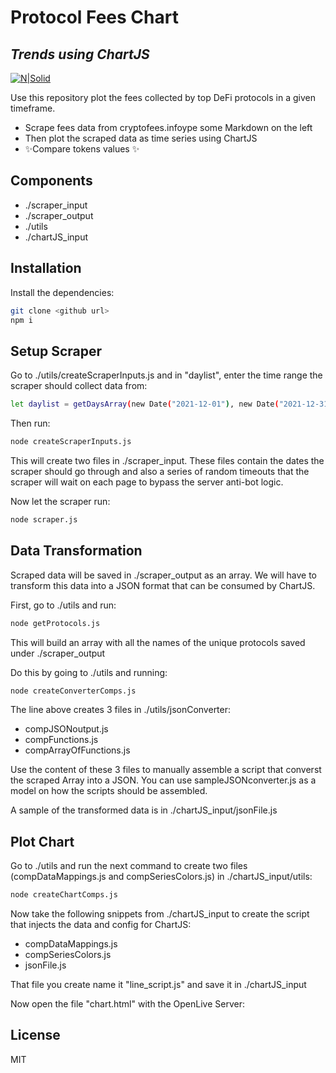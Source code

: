 # Protocol Fees Chart
## _Trends using ChartJS_

[![N|Solid](https://www.chartjs.org/img/chartjs-logo.svg)](https://www.chartjs.org/)

Use this repository plot the fees collected by top DeFi protocols in a given timeframe.

- Scrape fees data from cryptofees.infoype some Markdown on the left
- Then plot the scraped data as time series using ChartJS
- ✨Compare tokens  values ✨

## Components

- ./scraper_input
- ./scraper_output
- ./utils
- ./chartJS_input

## Installation

Install the dependencies:

```sh
git clone <github url>
npm i
```
## Setup Scraper

Go to ./utils/createScraperInputs.js and in "daylist", enter the time range the scraper should collect data from:
```sh
let daylist = getDaysArray(new Date("2021-12-01"), new Date("2021-12-31") );
```
Then run:
```sh
node createScraperInputs.js
```
This will create two files in ./scraper_input. These files contain the dates the scraper should go through and also a series of random timeouts that the scraper will wait on each page to bypass the server anti-bot logic.

Now let the scraper run:
```sh
node scraper.js
```

## Data Transformation
Scraped data will be saved in ./scraper_output as an array. We will have to transform this data into a JSON format that can be consumed by ChartJS. 

First, go to ./utils and run:
```sh
node getProtocols.js
```
This will build an array with all the names of the unique protocols saved under ./scraper_output

Do this by going to ./utils and running:
```sh
node createConverterComps.js
```
The line above creates 3 files in ./utils/jsonConverter:
- compJSONoutput.js
- compFunctions.js
- compArrayOfFunctions.js

Use the content of these 3 files to manually assemble a script that converst the scraped Array into a JSON.
You can use sampleJSONconverter.js as a model on how the scripts should be assembled.

A sample of the transformed data is in ./chartJS_input/jsonFile.js

## Plot Chart
Go to ./utils and run the next command to create two files (compDataMappings.js and compSeriesColors.js) in ./chartJS_input/utils:
```sh
node createChartComps.js
```
Now take the following snippets from ./chartJS_input to create the script that injects the data and config for ChartJS:
- compDataMappings.js
- compSeriesColors.js
- jsonFile.js

That file you create name it "line_script.js" and save it in ./chartJS_input

Now open the file "chart.html" with the OpenLive Server:

## License

MIT

[//]: # (These are reference links used in the body of this note and get stripped out when the markdown processor does its job. There is no need to format nicely because it shouldn't be seen. Thanks SO - http://stackoverflow.com/questions/4823468/store-comments-in-markdown-syntax)

   [dill]: <https://github.com/joemccann/dillinger>
   [git-repo-url]: <https://github.com/joemccann/dillinger.git>
   [john gruber]: <http://daringfireball.net>
   [df1]: <http://daringfireball.net/projects/markdown/>
   [markdown-it]: <https://github.com/markdown-it/markdown-it>
   [Ace Editor]: <http://ace.ajax.org>
   [node.js]: <http://nodejs.org>
   [Twitter Bootstrap]: <http://twitter.github.com/bootstrap/>
   [jQuery]: <http://jquery.com>
   [@tjholowaychuk]: <http://twitter.com/tjholowaychuk>
   [express]: <http://expressjs.com>
   [AngularJS]: <http://angularjs.org>
   [Gulp]: <http://gulpjs.com>

   [PlDb]: <https://github.com/joemccann/dillinger/tree/master/plugins/dropbox/README.md>
   [PlGh]: <https://github.com/joemccann/dillinger/tree/master/plugins/github/README.md>
   [PlGd]: <https://github.com/joemccann/dillinger/tree/master/plugins/googledrive/README.md>
   [PlOd]: <https://github.com/joemccann/dillinger/tree/master/plugins/onedrive/README.md>
   [PlMe]: <https://github.com/joemccann/dillinger/tree/master/plugins/medium/README.md>
   [PlGa]: <https://github.com/RahulHP/dillinger/blob/master/plugins/googleanalytics/README.md>
